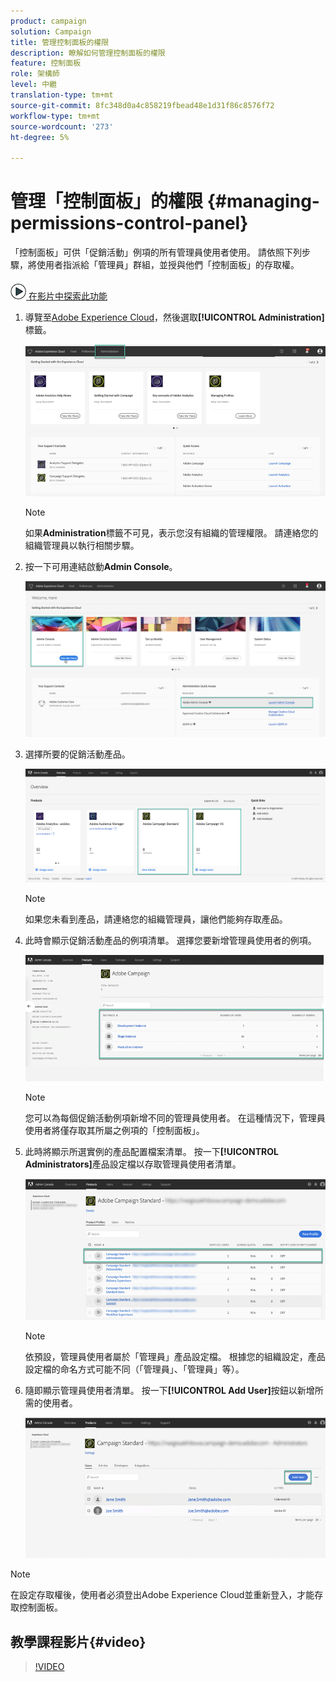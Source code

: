 ```yaml
---
product: campaign
solution: Campaign
title: 管理控制面板的權限
description: 瞭解如何管理控制面板的權限
feature: 控制面板
role: 架構師
level: 中繼
translation-type: tm+mt
source-git-commit: 8fc348d0a4c858219fbead48e1d31f86c8576f72
workflow-type: tm+mt
source-wordcount: '273'
ht-degree: 5%

---
```



# 管理「控制面板」的權限 {#managing-permissions-control-panel}

「控制面板」可供「促銷活動」例項的所有管理員使用者使用。 請依照下列步驟，將使用者指派給「管理員」群組，並授與他們「控制面板」的存取權。

![](assets/do-not-localize/how-to-video.png)[ 在影片中探索此功能](../../discover/using/managing-permissions.md#video)

1. 導覽至[Adobe Experience Cloud](https://experiencecloud.adobe.com/)，然後選取&#x200B;**[!UICONTROL Administration]**&#x200B;標籤。

   ![](assets/do-not-localize/control_panel_add_user1.png)

   >[!NOTE]
   >
   >如果<b>Administration</b>標籤不可見，表示您沒有組織的管理權限。 請連絡您的組織管理員以執行相關步驟。

1. 按一下可用連結啟動&#x200B;**Admin Console**。

   ![](assets/do-not-localize/control_panel_admin1.png)

1. 選擇所要的促銷活動產品。

   ![](assets/do-not-localize/control_panel_add_user3.png)

   >[!NOTE]
   >
   >如果您未看到產品，請連絡您的組織管理員，讓他們能夠存取產品。

1. 此時會顯示促銷活動產品的例項清單。 選擇您要新增管理員使用者的例項。

   ![](assets/do-not-localize/control_panel_add_user4.png)

   >[!NOTE]
   >
   >您可以為每個促銷活動例項新增不同的管理員使用者。 在這種情況下，管理員使用者將僅存取其所屬之例項的「控制面板」。

1. 此時將顯示所選實例的產品配置檔案清單。 按一下&#x200B;**[!UICONTROL Administrators]**&#x200B;產品設定檔以存取管理員使用者清單。

   ![](assets/do-not-localize/control_panel_add_user_5.png)

   >[!NOTE]
   >
   >依預設，管理員使用者屬於「管理員」產品設定檔。 根據您的組織設定，產品設定檔的命名方式可能不同（「管理員」、「管理員」等）。

1. 隨即顯示管理員使用者清單。 按一下&#x200B;**[!UICONTROL Add User]**&#x200B;按鈕以新增所需的使用者。

   ![](assets/do-not-localize/control_panel_add_user_6.png)

>[!NOTE]
>
>在設定存取權後，使用者必須登出Adobe Experience Cloud並重新登入，才能存取控制面板。

## 教學課程影片{#video}

>[!VIDEO](https://video.tv.adobe.com/v/27147?quality=12)
